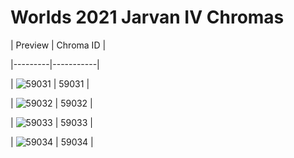 # Worlds 2021 Jarvan IV Chromas


| Preview | Chroma ID |

|---------|-----------|

| ![59031](https://raw.communitydragon.org/latest/plugins/rcp-be-lol-game-data/global/default/v1/champion-chroma-images/59/59031.png) | 59031 |

| ![59032](https://raw.communitydragon.org/latest/plugins/rcp-be-lol-game-data/global/default/v1/champion-chroma-images/59/59032.png) | 59032 |

| ![59033](https://raw.communitydragon.org/latest/plugins/rcp-be-lol-game-data/global/default/v1/champion-chroma-images/59/59033.png) | 59033 |

| ![59034](https://raw.communitydragon.org/latest/plugins/rcp-be-lol-game-data/global/default/v1/champion-chroma-images/59/59034.png) | 59034 |